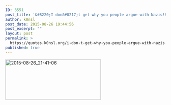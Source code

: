 ```yaml
---
ID: 3551
post_title: '&#8220;I don&#8217;t get why you people argue with Nazis!&#8221;'
author: k0nsl
post_date: 2015-08-26 19:44:56
post_excerpt: ""
layout: post
permalink: >
  https://quotes.k0nsl.org/i-don-t-get-why-you-people-argue-with-nazis.html
published: true
---
```


<a href="https://quotes.k0nsl.org/wp-content/uploads/2015/08/2015-08-26_21-41-06.png"><img src="https://quotes.k0nsl.org/wp-content/uploads/2015/08/2015-08-26_21-41-06-300x127.png" alt="2015-08-26_21-41-06" width="300" height="127" class="alignnone size-medium wp-image-3553" /></a>

<img class='wpml_ico' alt='' src='https://quotes.k0nsl.org/wp-content/plugins/wp-monalisa/icons/lol.gif' />